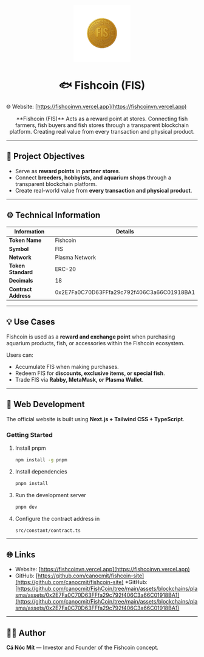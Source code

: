 <p align="center">
  <img src="https://raw.githubusercontent.com/canocmit/FishCoin/main/assets/blockchains/plasma/assets/0x2E7Fa0C70D63FFfa29c792f406C3a66C01918BA1/logo.png" alt="Fishcoin Logo" width="150">
</p>

<h1 align="center">🐟 Fishcoin (FIS)</h1>

🌐 Website: [https://fishcoinvn.vercel.app](https://fishcoinvn.vercel.app)

<p align="center">
 **Fishcoin (FIS)** Acts as a reward point at stores.
   Connecting fish farmers, fish buyers and fish stores through a transparent blockchain platform.
   Creating real value from every transaction and physical product.
</p>

---

## 🎯 Project Objectives

* Serve as **reward points** in **partner stores**.  
* Connect **breeders, hobbyists, and aquarium shops** through a transparent blockchain platform.  
* Create real-world value from **every transaction and physical product**.

---

## ⚙️ Technical Information

| Information          | Details                          |
| -------------------- | -------------------------------- |
| **Token Name**       | Fishcoin                         |
| **Symbol**           | FIS                              |
| **Network**          | Plasma Network                   |
| **Token Standard**   | ERC-20                           |
| **Decimals**         | 18                               |
| **Contract Address** | 0x2E7Fa0C70D63FFfa29c792f406C3a66C01918BA1 |

---

## 💡 Use Cases

Fishcoin is used as a **reward and exchange point** when purchasing aquarium products, fish, or accessories within the Fishcoin ecosystem.  

Users can:
* Accumulate FIS when making purchases.  
* Redeem FIS for **discounts, exclusive items, or special fish**.  
* Trade FIS via **Rabby, MetaMask, or Plasma Wallet**.

---

## 🚀 Web Development

The official website is built using **Next.js + Tailwind CSS + TypeScript**.

### Getting Started

1. Install pnpm
   ```bash
   npm install -g pnpm

   ```

2. Install dependencies

   ```bash
   pnpm install
   ```

3. Run the development server

   ```bash
   pnpm dev
   ```

4. Configure the contract address in

   ```
   src/constant/contract.ts
   ```

---

## 🌐  Links

* Website: [https://fishcoinvn.vercel.app](https://fishcoinvn.vercel.app)
* GitHub: [https://github.com/canocmit/fishcoin-site](https://github.com/canocmit/fishcoin-site)
*GitHub: [https://github.com/canocmit/FishCoin/tree/main/assets/blockchains/plasma/assets/0x2E7Fa0C70D63FFfa29c792f406C3a66C01918BA1](https://github.com/canocmit/FishCoin/tree/main/assets/blockchains/plasma/assets/0x2E7Fa0C70D63FFfa29c792f406C3a66C01918BA1)

---

## 🧑‍💻 Author


**Cá Nóc Mít** — Investor and Founder of the Fishcoin concept.
